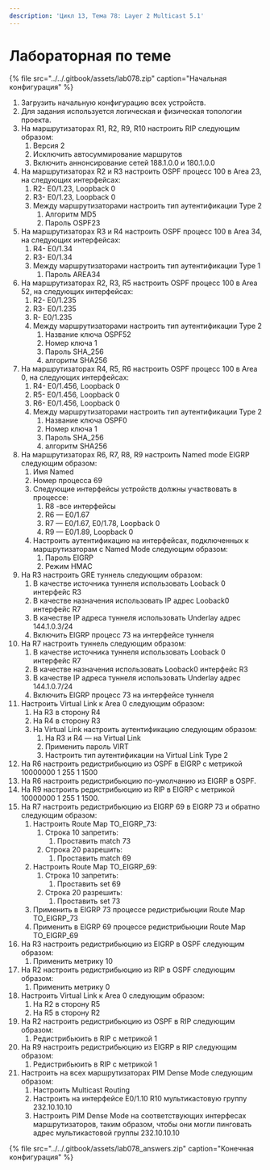 ```yaml
---
description: 'Цикл 13, Тема 78: Layer 2 Multicast 5.1'
---
```


# Лабораторная по теме

{% file src="../../.gitbook/assets/lab078.zip" caption="Начальная конфигурация" %}

1. Загрузить начальную конфигурацию всех устройств.
2. Для задания используется логическая и физическая топологии проекта.
3. На маршрутизаторах R1, R2, R9, R10 настроить RIP следующим образом:
   1. Версия 2
   2. Исключить автосуммирование маршрутов
   3. Включить аннонсирование сетей 188.1.0.0 и 180.1.0.0
4. На маршрутизаторах R2 и R3 настроить OSPF процесс 100 в Аrea 23, на следующих интерфейсах:
   1. R2- E0/1.23, Loopback 0
   2. R3- E0/1.23, Loopback 0
   3. Между маршрутизаторами настроить тип аутентификации Type 2
      1. Алгоритм MD5
      2. Пароль OSPF23
5. На маршрутизаторах R3 и R4 настроить OSPF процесс 100 в Аrea 34, на следующих интерфейсах:
   1. R4- E0/1.34
   2. R3- E0/1.34
   3. Между маршрутизаторами настроить тип аутентификации Type 1
      1. Пароль AREA34
6. На маршрутизаторах R2, R3, R5 настроить OSPF процесс 100 в Аrea 52, на следующих интерфейсах:
   1. R2- E0/1.235
   2. R3- E0/1.235
   3. R- E0/1.235
   4. Между маршрутизаторами настроить тип аутентификации Type 2
      1. Название ключа OSPF52
      2. Номер ключа 1
      3. Пароль SHA\_256
      4. алгоритм SHA256
7. На маршрутизаторах R4, R5, R6 настроить OSPF процесс 100 в Аrea 0, на следующих интерфейсах:
   1. R4- E0/1.456, Loopback 0
   2. R5- E0/1.456, Loopback 0
   3. R6- E0/1.456, Loopback 0
   4. Между маршрутизаторами настроить тип аутентификации Type 2
      1. Название ключа OSPF0
      2. Номер ключа 1
      3. Пароль SHA\_256
      4. алгоритм SHA256
8. На маршрутизаторах R6, R7, R8, R9 настроить Named mode EIGRP следующим образом:
   1. Имя Named
   2. Номер процесса 69
   3. Следующие интерфейсы устройств должны участвовать в процессе:
      1. R8 -все интерфейсы
      2. R6 — E0/1.67
      3. R7 — E0/1.67,  E0/1.78, Loopback 0
      4. R9 — E0/1.89, Loopback 0
   4. Настроить аутентификацию на интерфейсах, подключенных к маршрутизаторам с Named Mode следующим образом:
      1. Пароль EIGRP
      2. Режим HMAC
9. На R3 настроить GRE туннель следующим образом:
   1. В качестве источника туннеля использовать Looback 0 интерфейс R3
   2. В качестве назначения использовать IP адрес Looback0 интерфейс R7
   3. В качестве IP адреса туннеля использовать Underlay адрес 144.1.0.3/24
   4. Включить EIGRP процесс 73 на интерфейсе туннеля
10. На R7 настроить туннель следующим образом:
    1. В качестве источника туннеля использовать Looback 0 интерфейс R7
    2. В качестве назначения использовать Looback0 интерфейс R3
    3. В качестве IP адреса туннеля использовать Underlay адрес 144.1.0.7/24
    4. Включить EIGRP процесс 73 на интерфейсе туннеля
11. Настроить Virtual Link к Area 0 следующим образом:
    1. На R3 в сторону R4
    2. На R4 в сторону R3
    3. На Virtual Link настроить аутентификацию следующим образом:
       1. На R3 и R4 — на Virtual Link
       2. Применить пароль VIRT
       3. Настроить тип аутентификации на Virtual Link Type 2
12. На R6 настроить редистрибьюцию из OSPF в EIGRP с метрикой 10000000 1 255 1 1500
13. На R6 настроить редистрибьюцию по-умолчанию из EIGRP в OSPF.
14. На R9 настроить редистрибьюцию из RIP в EIGRP с метрикой 10000000 1 255 1 1500.
15. На R7 настроить редистрибьюцию из EIGRP 69 в EIGRP 73 и обратно следующим образом:
    1. Настроить Route Map TO\_EIGRP\_73:
       1. Строка 10 запретить:
          1. Проставить match 73
       2. Строка 20 разрешить:
          1. Проставить match 69
    2. Настроить Route Map TO\_EIGRP\_69:
       1. Строка 10 запретить:
          1. Проставить set 69
       2. Строка 20 разрешить:
          1. Проставить set 73
    3. Применить в EIGRP 73 процессе редистрибьюции Route Map TO\_EIGRP\_73
    4. Применить в EIGRP 69 процессе редистрибьюции Route Map TO\_EIGRP\_69
16. На R3 настроить редистрибьюцию из EIGRP в OSPF следующим образом:
    1. Применить метрику 10
17. На R2 настроить редистрибьюцию из RIP в OSPF следующим образом:
    1. Применить метрику 0
18. Настроить Virtual Link к Area 0 следующим образом:
    1. На R2 в сторону R5
    2. На R5 в сторону R2
19. На R2 настроить редистрибьюцию из OSPF в RIP следующим образом:
    1. Редистрибьюить в RIP с метрикой 1
20. На R9 настроить редистрибьюцию из EIGRP в RIP следующим образом:
    1. Редистрибьюить в RIP с метрикой 1
21. Настроить на всех маршрутизаторах PIM Dense Mode следующим образом:
    1. Настроить Multicast Routing
    2. Настроить на интерфейсе E0/1.10 R10 мультикастовую группу 232.10.10.10
    3. Настроить PIM Dense Mode на соответствующих интерфесах маршрутизаторов, таким образом, чтобы они могли пинговать адрес мультикастовой группы 232.10.10.10

{% file src="../../.gitbook/assets/lab078\_answers.zip" caption="Конечная конфигурация" %}

